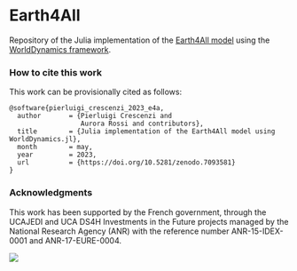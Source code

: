 # Earth4All
Repository of the Julia implementation of the [Earth4All model](https://earth4all.life/the-science-rp/) using the [WorldDynamics framework](https://github.com/worlddynamics/WorldDynamics.jl).

### How to cite this work
This work can be provisionally cited as follows:
```
@software{pierluigi_crescenzi_2023_e4a,
  author       = {Pierluigi Crescenzi and
                  Aurora Rossi and contributors},
  title        = {Julia implementation of the Earth4All model using WorldDynamics.jl},
  month        = may,
  year         = 2023,
  url          = {https://doi.org/10.5281/zenodo.7093581}
}
```
### Acknowledgments 

This work has been supported by the French government, through the UCAJEDI and UCA DS4H Investments in the Future projects managed by the National Research Agency (ANR) with the reference number ANR-15-IDEX-0001 and ANR-17-EURE-0004.

![](https://ds4h.univ-cotedazur.fr/medias/photo/uca-ds4h-france2030_1674577606814-png?ID_FICHE=1055467)
